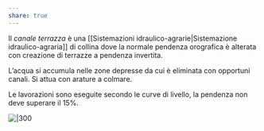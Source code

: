 ```yaml
---
share: true
---
```

Il *canale terrazza* è una [[Sistemazioni idraulico-agrarie|Sistemazione idraulico-agraria]] di collina dove la normale pendenza orografica è alterata con creazione di terrazze a pendenza invertita.

L’acqua si accumula nelle zone depresse da cui è eliminata con opportuni canali.
Si attua con arature a colmare.

Le lavorazioni sono eseguite secondo le curve di livello, la pendenza non deve superare il 15%.

![|300](2beaa84563143dc5c103b6f88ed16f22_MD5%201.png)